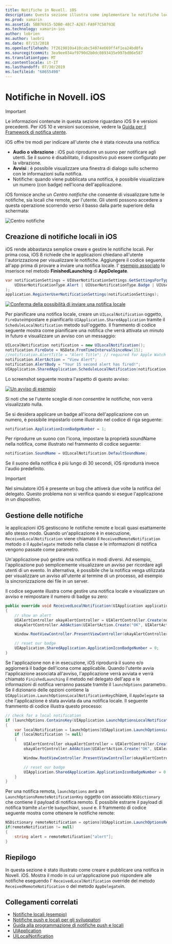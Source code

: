 ```yaml
---
title: Notifiche in Novell. iOS
description: Questa sezione illustra come implementare le notifiche locali in Novell. iOS. Verranno illustrati i vari elementi dell'interfaccia utente di una notifica iOS e verranno illustrate le API che interessano la creazione e la visualizzazione di una notifica.
ms.prod: xamarin
ms.assetid: 5BB76915-5DB0-48C7-A267-FA9F7C50793E
ms.technology: xamarin-ios
author: lobrien
ms.author: laobri
ms.date: 07/13/2018
ms.openlocfilehash: 7f2619010a410cabc54074e669ff4f1ea24bd0fa
ms.sourcegitcommit: 3ea9ee034af9790d2b0dc0893435e997bd06e587
ms.translationtype: MT
ms.contentlocale: it-IT
ms.lasthandoff: 07/30/2019
ms.locfileid: "68655498"
---
```

# <a name="notifications-in-xamarinios"></a>Notifiche in Novell. iOS

> [!IMPORTANT]
> Le informazioni contenute in questa sezione riguardano iOS 9 e versioni precedenti. Per iOS 10 e versioni successive, vedere la [Guida per il Framework di notifica utente](~/ios/platform/user-notifications/index.md).

iOS offre tre modi per indicare all'utente che è stata ricevuta una notifica:

- **Audio o vibrazione** : iOS può riprodurre un suono per notificare agli utenti. Se il suono è disabilitato, il dispositivo può essere configurato per la vibrazione.
- **Avvisi** : è possibile visualizzare una finestra di dialogo sullo schermo con le informazioni sulla notifica.
- Notifiche: quando viene pubblicata una notifica, è possibile visualizzare un numero (con badge) nell'icona dell'applicazione.

iOS fornisce anche un *Centro notifiche* che consente di visualizzare tutte le notifiche, sia locali che remote, per l'utente. Gli utenti possono accedere a questa operazione scorrendo verso il basso dalla parte superiore della schermata:

![Centro notifiche](local-notifications-in-ios-images/image13.png "Centro notifiche")

## <a name="creating-local-notifications-in-ios"></a>Creazione di notifiche locali in iOS

iOS rende abbastanza semplice creare e gestire le notifiche locali.
Per prima cosa, iOS 8 richiede che le applicazioni chiedano all'utente l'autorizzazione per visualizzare le notifiche. Aggiungere il codice seguente all'app prima di provare a inviare una notifica locale. l' [esempio associato](https://docs.microsoft.com/samples/xamarin/ios-samples/localnotifications) lo inserisce nel metodo **FinishedLaunching** di **AppDelegate**.

```csharp
var notificationSettings = UIUserNotificationSettings.GetSettingsForTypes(
    UIUserNotificationType.Alert | UIUserNotificationType.Badge | UIUserNotificationType.Sound, null
);
application.RegisterUserNotificationSettings(notificationSettings);
```

[![Conferma della possibilità di inviare una notifica locale](local-notifications-in-ios-images/image0-sml.png "Conferma della possibilità di inviare una notifica locale")](local-notifications-in-ios-images/image0.png#lightbox)

Per pianificare una notifica locale, creare un `UILocalNotification` oggetto, `FireDate`impostare e pianificarlo `UIApplication.SharedApplication` tramite il `ScheduleLocalNotification` metodo sull'oggetto. Il frammento di codice seguente mostra come pianificare una notifica che verrà attivata un minuto in futuro e visualizzare un avviso con un messaggio:

```csharp
UILocalNotification notification = new UILocalNotification();
notification.FireDate = NSDate.FromTimeIntervalSinceNow(15);
//notification.AlertTitle = "Alert Title"; // required for Apple Watch notifications
notification.AlertAction = "View Alert";
notification.AlertBody = "Your 15 second alert has fired!";
UIApplication.SharedApplication.ScheduleLocalNotification(notification);
```

Lo screenshot seguente mostra l'aspetto di questo avviso:

[![](local-notifications-in-ios-images/image2-sml.png "Un avviso di esempio")](local-notifications-in-ios-images/image2.png#lightbox)

Si noti che se l'utente sceglie di *non consentire* le notifiche, non verrà visualizzato nulla.

Se si desidera applicare un badge all'icona dell'applicazione con un numero, è possibile impostarlo come illustrato nel codice di riga seguente:

```csharp
notification.ApplicationIconBadgeNumber = 1;
```

Per riprodurre un suono con l'icona, impostare la proprietà soundName nella notifica, come illustrato nel frammento di codice seguente:

```csharp
notification.SoundName = UILocalNotification.DefaultSoundName;
```

Se il suono della notifica è più lungo di 30 secondi, iOS riprodurrà invece l'audio predefinito.

> [!IMPORTANT]
> Nel simulatore iOS è presente un bug che attiverà due volte la notifica del delegato. Questo problema non si verifica quando si esegue l'applicazione in un dispositivo.

## <a name="handling-notifications"></a>Gestione delle notifiche

le applicazioni iOS gestiscono le notifiche remote e locali quasi esattamente allo stesso modo. Quando un'applicazione è in esecuzione, `ReceivedLocalNotification` viene chiamato il `ReceivedRemoteNotification` metodo o il `AppDelegate` metodo nella classe e le informazioni di notifica vengono passate come parametro.

Un'applicazione può gestire una notifica in modi diversi. Ad esempio, l'applicazione può semplicemente visualizzare un avviso per ricordare agli utenti di un evento. In alternativa, è possibile che la notifica venga utilizzata per visualizzare un avviso all'utente al termine di un processo, ad esempio la sincronizzazione dei file in un server.

Il codice seguente illustra come gestire una notifica locale e visualizzare un avviso e reimpostare il numero di badge su zero:

```csharp
public override void ReceivedLocalNotification(UIApplication application, UILocalNotification notification)
{
    // show an alert
    UIAlertController okayAlertController = UIAlertController.Create(notification.AlertAction, notification.AlertBody, UIAlertControllerStyle.Alert);
    okayAlertController.AddAction(UIAlertAction.Create("OK", UIAlertActionStyle.Default, null));

    Window.RootViewController.PresentViewController(okayAlertController, true, null);

    // reset our badge
    UIApplication.SharedApplication.ApplicationIconBadgeNumber = 0;
}
```

Se l'applicazione non è in esecuzione, iOS riprodurrà il suono e/o aggiornerà il badge dell'icona come applicabile. Quando l'utente avvia l'applicazione associata all'avviso, l'applicazione verrà avviata e verrà chiamato `FinishedLaunching` il metodo nel delegato dell'app e le informazioni di notifica verranno passate tramite il `launchOptions` parametro. Se il dizionario delle opzioni contiene la `UIApplication.LaunchOptionsLocalNotificationKey`chiave, il `AppDelegate` sa che l'applicazione è stata avviata da una notifica locale. Il seguente frammento di codice illustra questo processo:

```csharp
// check for a local notification
if (launchOptions.ContainsKey(UIApplication.LaunchOptionsLocalNotificationKey))
{
    var localNotification = launchOptions[UIApplication.LaunchOptionsLocalNotificationKey] as UILocalNotification;
    if (localNotification != null)
    {
        UIAlertController okayAlertController = UIAlertController.Create(localNotification.AlertAction, localNotification.AlertBody, UIAlertControllerStyle.Alert);
        okayAlertController.AddAction(UIAlertAction.Create("OK", UIAlertActionStyle.Default, null));

        Window.RootViewController.PresentViewController(okayAlertController, true, null);

        // reset our badge
        UIApplication.SharedApplication.ApplicationIconBadgeNumber = 0;
    }
}
```

Per una notifica remota, `launchOptions` avrà un `LaunchOptionsRemoteNotificationKey` oggetto con associato `NSDictionary` che contiene il payload di notifica remoto. È possibile estrarre il payload di notifica tramite `alert`le `badge`chiavi, `sound` e. Il frammento di codice seguente mostra come ottenere le notifiche remote:

```csharp
NSDictionary remoteNotification = options[UIApplication.LaunchOptionsRemoteNotificationKey];
if(remoteNotification != null)
{
    string alert = remoteNotification["alert"];
}
```

## <a name="summary"></a>Riepilogo

In questa sezione è stato illustrato come creare e pubblicare una notifica in Novell. iOS. Mostra il modo in cui un'applicazione può rispondere alle notifiche eseguendo l' `ReceivedLocalNotification` override del metodo `ReceivedRemoteNotification` o del metodo `AppDelegate`in.

## <a name="related-links"></a>Collegamenti correlati

- [Notifiche locali (esempio)](https://docs.microsoft.com/samples/xamarin/ios-samples/localnotifications)
- [Notifiche push e locali per gli sviluppatori](https://developer.apple.com/notifications/)
- [Guida alla programmazione di notifiche push e locali](https://developer.apple.com/library/prerelease/content/documentation/NetworkingInternet/Conceptual/RemoteNotificationsPG/)
- [UIApplication](http://iosapi.xamarin.com/?link=T%3aMonoTouch.UIKit.UIApplication)
- [UILocalNotification](http://iosapi.xamarin.com/?link=T%3aMonoTouch.UIKit.UILocalNotification)
